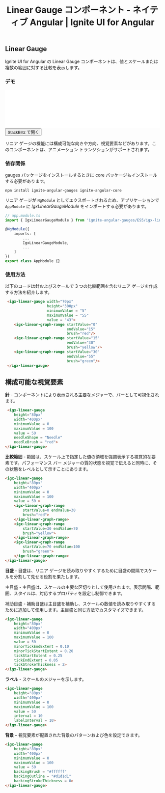 ﻿---
title: Linear Gauge コンポーネント - ネイティブ Angular | Ignite UI for Angular
_description: Ignite UI for Angular の Linear Gauge コンポーネントを使用すると、値をスケールまたは複数の範囲に比較することを表示します。
_keywords: Ignite UI for Angular, Angular, ネイティブ Angular コンポーネント スイート, ネイティブ Angular コントロール, ネイティブ Angular コンポーネント, ネイティブ Angular コンポーネント ライブラリ, Angular リニア ゲージ コンポーネント, Angular リニア ゲージ
_language: ja
---
## Linear Gauge

Ignite UI for Angular の Linear Gauge コンポーネントは、値とスケールまたは複数の範囲に対する比較を表示します。

### デモ

<div class="sample-container" style="height: 125px">
    <iframe id="linear-gauge-sample-iframe" src='{environment:demosBaseUrl}/linear-gauge-sample' width="100%" height="100%" seamless frameBorder="0" onload="onSampleIframeContentLoaded(this);"></iframe>
</div>
<div>
    <button data-localize="stackblitz" class="stackblitz-btn"   data-iframe-id="linear-gauge-sample-iframe" data-demos-base-url="{environment:demosBaseUrl}">StackBlitz で開く
    </button>
</div>

<div class="divider--half"></div>

リニア ゲージの機能には構成可能な向きや方向、視覚要素などがあります。このコンポーネントは、アニメーション トランジションがサポートされます。

### 依存関係
gauges パッケージをインストールするときに core パッケージもインストールする必要があります。

`npm install ignite-angular-gauges ignite-angular-core`

リニア ゲージが `NgModule` としてエクスポートされるため、アプリケーションで `AppModule` に _IgxLinearGaugeModule_ をインポートする必要があります。

```typescript
// app.module.ts
import { IgxLinearGaugeModule } from 'ignite-angular-gauges/ES5/igx-linear-gauge-module';

@NgModule({
    imports: [
        ...
        IgxLinearGaugeModule,
        ...
    ]
})
export class AppModule {}
```

<div class="divider--half"></div>

### 使用方法

以下のコードは針およびスケールで 3 つの比較範囲を含むリニア ゲージを作成する方法を紹介します。

```html
 <igx-linear-gauge width="70px"
                   height="300px"
                   minimumValue = "5"
                   maximumValue = "55"
                   value = "43">
    <igx-linear-graph-range startValue="0"
                            endValue="15"
                            brush="red"/>
    <igx-linear-graph-range startValue="15"
                            endValue="30"
                            brush="yellow"/>
    <igx-linear-graph-range startValue="30"
                            endValue="55"
                            brush="green"/>
 </igx-linear-gauge>
```

<div class="divider--half"></div>

## 構成可能な視覚要素

**針** - コンポーネントにより表示される主要なメジャーで、バーとして可視化されます。

```html
 <igx-linear-gauge
    height="80px"
    width="400px"
    minimumValue = 0
    maximumValue = 100
    value = 50
    needleShape = "Needle"
    needleBrush = "red">
</igx-linear-gauge>
```

**比較範囲** - 範囲は、スケール上で指定した値の領域を強調表示する視覚的な要素です。パフォーマンス バー メジャーの質的状態を視覚で伝えると同時に、その状態をレベルとして示すことにあります。

```html
<igx-linear-gauge
    height="80px"
    width="400px"
    minimumValue = 0
    maximumValue = 100
    value = 50 >
    <igx-linear-graph-range
        startValue=0 endValue=30
        brush="red">
    </igx-linear-graph-range>
    <igx-linear-graph-range
        startValue=30 endValue=70
        brush="yellow">
    </igx-linear-graph-range>
    <igx-linear-graph-range
        startValue=70 endValue=100
        brush="green">
    </igx-linear-graph-range>
</igx-linear-gauge>
```

**目盛** - 目盛は、リニア ゲージを読み取りやすくするために目盛の間隔でスケールを分割して見せる役割を果たします。

主目盛 - 主目盛は、スケールの主要な区切りとして使用されます。表示間隔、範囲、スタイルは、対応するプロパティを設定し制御できます。

補助目盛 - 補助目盛は主目盛を補助し、スケールの数値を読み取りやすくするために追加して使用します。主目盛と同じ方法でカスタマイズできます。

```html
<igx-linear-gauge
    height="80px"
    width="400px"
    minimumValue = 0
    maximumValue = 100
    value = 50
    minorTickEndExtent = 0.10
    minorTickStartExtent = 0.20
    tickStartExtent = 0.25
    tickEndExtent = 0.05
    tickStrokeThickness = 2>
</igx-linear-gauge>
```

**ラベル** - スケールのメジャーを示します。

```html
<igx-linear-gauge
    height="80px"
    width="400px"
    minimumValue = 0
    maximumValue = 100
    value = 50
    interval = 10
    labelInterval = 10>
</igx-linear-gauge>
```

**背景** – 視覚要素が配置された背景のパターンおよび色を設定できます。

```html
<igx-linear-gauge
    height="80px"
    width="400px"
    minimumValue = 0
    maximumValue = 100
    value = 50
    backingBrush = "#ffffff"
    backingOutline = "#d1d1d1"
    backingStrokeThickness = 0>
</igx-linear-gauge>
```


